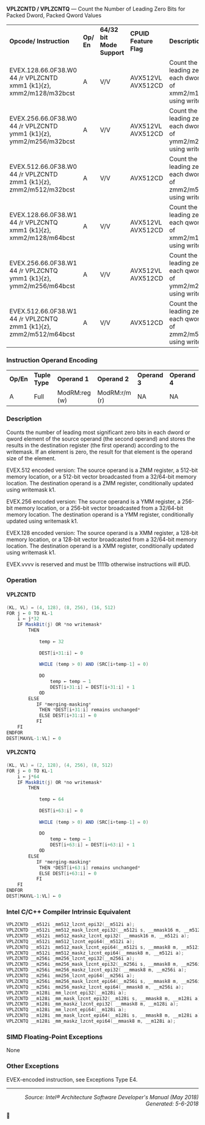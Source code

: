 <b>VPLZCNTD / VPLZCNTQ</b> — Count the Number of Leading Zero Bits for Packed Dword, Packed Qword Values
<table>
	<tr>
		<td><b>Opcode/ Instruction</b></td>
		<td><b>Op/ En</b></td>
		<td><b>64/32 bit Mode Support</b></td>
		<td><b>CPUID Feature Flag</b></td>
		<td><b>Description</b></td>
	</tr>
	<tr>
		<td>EVEX.128.66.0F38.W0 44 /r VPLZCNTD xmm1 {k1}{z}, xmm2/m128/m32bcst</td>
		<td>A</td>
		<td>V/V</td>
		<td>AVX512VL AVX512CD</td>
		<td>Count the number of leading zero bits in each dword element of xmm2/m128/m32bcst using writemask k1.</td>
	</tr>
	<tr>
		<td>EVEX.256.66.0F38.W0 44 /r VPLZCNTD ymm1 {k1}{z}, ymm2/m256/m32bcst</td>
		<td>A</td>
		<td>V/V</td>
		<td>AVX512VL AVX512CD</td>
		<td>Count the number of leading zero bits in each dword element of ymm2/m256/m32bcst using writemask k1.</td>
	</tr>
	<tr>
		<td>EVEX.512.66.0F38.W0 44 /r VPLZCNTD zmm1 {k1}{z}, zmm2/m512/m32bcst</td>
		<td>A</td>
		<td>V/V</td>
		<td>AVX512CD</td>
		<td>Count the number of leading zero bits in each dword element of zmm2/m512/m32bcst using writemask k1.</td>
	</tr>
	<tr>
		<td>EVEX.128.66.0F38.W1 44 /r VPLZCNTQ xmm1 {k1}{z}, xmm2/m128/m64bcst</td>
		<td>A</td>
		<td>V/V</td>
		<td>AVX512VL AVX512CD</td>
		<td>Count the number of leading zero bits in each qword element of xmm2/m128/m64bcst using writemask k1.</td>
	</tr>
	<tr>
		<td>EVEX.256.66.0F38.W1 44 /r VPLZCNTQ ymm1 {k1}{z}, ymm2/m256/m64bcst</td>
		<td>A</td>
		<td>V/V</td>
		<td>AVX512VL AVX512CD</td>
		<td>Count the number of leading zero bits in each qword element of ymm2/m256/m64bcst using writemask k1.</td>
	</tr>
	<tr>
		<td>EVEX.512.66.0F38.W1 44 /r VPLZCNTQ zmm1 {k1}{z}, zmm2/m512/m64bcst</td>
		<td>A</td>
		<td>V/V</td>
		<td>AVX512CD</td>
		<td>Count the number of leading zero bits in each qword element of zmm2/m512/m64bcst using writemask k1.</td>
	</tr>
</table>


### Instruction Operand Encoding
<table>
	<tr>
		<td><b>Op/En</b></td>
		<td><b>Tuple Type</b></td>
		<td><b>Operand 1</b></td>
		<td><b>Operand 2</b></td>
		<td><b>Operand 3</b></td>
		<td><b>Operand 4</b></td>
	</tr>
	<tr>
		<td>A</td>
		<td>Full</td>
		<td>ModRM:reg (w)</td>
		<td>ModRM:r/m (r)</td>
		<td>NA</td>
		<td>NA</td>
	</tr>
</table>


### Description
Counts the number of leading most significant zero bits in each dword or qword element of the source operand (the
second operand) and stores the results in the destination register (the first operand) according to the writemask.
If an element is zero, the result for that element is the operand size of the element.

EVEX.512 encoded version: The source operand is a ZMM register, a 512-bit memory location, or a 512-bit vector
broadcasted from a 32/64-bit memory location. The destination operand is a ZMM register, conditionally updated
using writemask k1.

EVEX.256 encoded version: The source operand is a YMM register, a 256-bit memory location, or a 256-bit vector
broadcasted from a 32/64-bit memory location. The destination operand is a YMM register, conditionally updated
using writemask k1.

EVEX.128 encoded version: The source operand is a XMM register, a 128-bit memory location, or a 128-bit vector
broadcasted from a 32/64-bit memory location. The destination operand is a XMM register, conditionally updated
using writemask k1.

EVEX.vvvv is reserved and must be 1111b otherwise instructions will \#UD.

### Operation


#### VPLZCNTD
```java
(KL, VL) = (4, 128), (8, 256), (16, 512)
FOR j ← 0 TO KL-1
    i ← j*32
    IF MaskBit(j) OR *no writemask*
        THEN 
   
            temp ← 32
   
            DEST[i+31:i] ← 0
   
            WHILE (temp > 0) AND (SRC[i+temp-1] = 0)
           
            DO
                temp ← temp – 1
                DEST[i+31:i] ← DEST[i+31:i] + 1
            OD
        ELSE
           IF *merging-masking* 
            THEN *DEST[i+31:i] remains unchanged*
            ELSE DEST[i+31:i] ← 0
           FI
    FI
ENDFOR
DEST[MAXVL-1:VL] ← 0
```
#### VPLZCNTQ
```java
(KL, VL) = (2, 128), (4, 256), (8, 512)
FOR j ← 0 TO KL-1
    i ← j*64
    IF MaskBit(j) OR *no writemask*
        THEN
   
            temp ← 64
   
            DEST[i+63:i] ← 0
   
            WHILE (temp > 0) AND (SRC[i+temp-1] = 0)
          
            DO
                temp ← temp – 1
                DEST[i+63:i] ← DEST[i+63:i] + 1
            OD
        ELSE
           IF *merging-masking* 
            THEN *DEST[i+63:i] remains unchanged*
            ELSE DEST[i+63:i] ← 0
           FI
    FI
ENDFOR
DEST[MAXVL-1:VL] ← 0
```
### Intel C/C++ Compiler Intrinsic Equivalent
```c
VPLZCNTD __m512i _mm512_lzcnt_epi32(__m512i a);
VPLZCNTD __m512i _mm512_mask_lzcnt_epi32(__m512i s, __mmask16 m, __m512i a);
VPLZCNTD __m512i _mm512_maskz_lzcnt_epi32( __mmask16 m, __m512i a);
VPLZCNTQ __m512i _mm512_lzcnt_epi64(__m512i a);
VPLZCNTQ __m512i _mm512_mask_lzcnt_epi64(__m512i s, __mmask8 m, __m512i a);
VPLZCNTQ __m512i _mm512_maskz_lzcnt_epi64(__mmask8 m, __m512i a);
VPLZCNTD __m256i _mm256_lzcnt_epi32(__m256i a);
VPLZCNTD __m256i _mm256_mask_lzcnt_epi32(__m256i s, __mmask8 m, __m256i a);
VPLZCNTD __m256i _mm256_maskz_lzcnt_epi32( __mmask8 m, __m256i a);
VPLZCNTQ __m256i _mm256_lzcnt_epi64(__m256i a);
VPLZCNTQ __m256i _mm256_mask_lzcnt_epi64(__m256i s, __mmask8 m, __m256i a);
VPLZCNTQ __m256i _mm256_maskz_lzcnt_epi64(__mmask8 m, __m256i a);
VPLZCNTD __m128i _mm_lzcnt_epi32(__m128i a);
VPLZCNTD __m128i _mm_mask_lzcnt_epi32(__m128i s, __mmask8 m, __m128i a);
VPLZCNTD __m128i _mm_maskz_lzcnt_epi32( __mmask8 m, __m128i a);
VPLZCNTQ __m128i _mm_lzcnt_epi64(__m128i a);
VPLZCNTQ __m128i _mm_mask_lzcnt_epi64(__m128i s, __mmask8 m, __m128i a);
VPLZCNTQ __m128i _mm_maskz_lzcnt_epi64(__mmask8 m, __m128i a);
```
### SIMD Floating-Point Exceptions
None

### Other Exceptions

EVEX-encoded instruction, see Exceptions Type E4.

 --- 
<p align="right"><i>Source: Intel® Architecture Software Developer's Manual (May 2018)<br>Generated: 5-6-2018</i></p>
